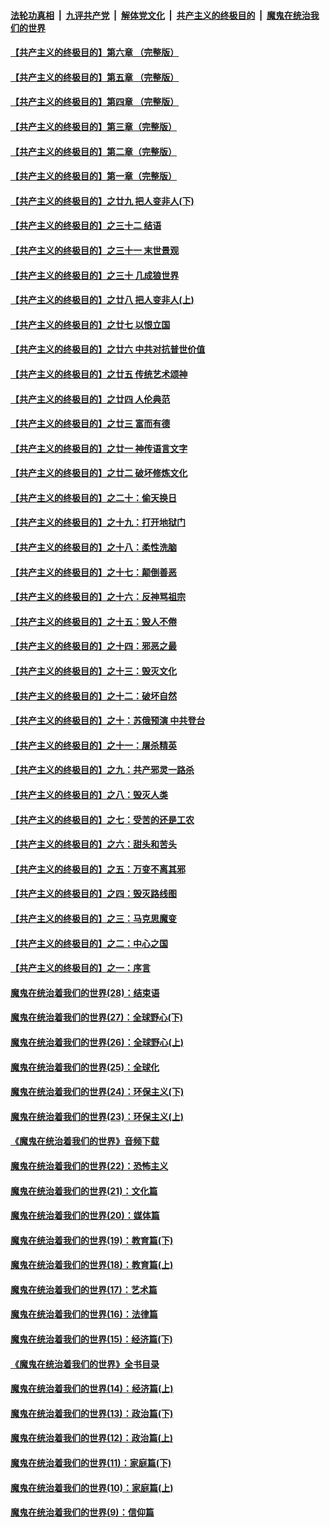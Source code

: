

####  [法轮功真相](../../../../basic/blob/master/README.md?t=05052001) &nbsp;|&nbsp; [九评共产党](../../../../9ping.md/blob/master/README.md?t=05052001) &nbsp;|&nbsp; [解体党文化](../../../../jtdwh.md/blob/master/README.md?t=05052001)  &nbsp;|&nbsp; [共产主义的终极目的](../../../../gczydzjmd.md/blob/master/README.md?t=05052001) &nbsp;|&nbsp; [魔鬼在统治我们的世界](../../../../mgztzwmdsj.md/blob/master/README.md?t=05052001) 

#### [【共产主义的终极目的】第六章 （完整版）](../pages/nsc422/n11428913.md?t=05052001) 

#### [【共产主义的终极目的】第五章 （完整版）](../pages/nsc422/n11428912.md?t=05052001) 

#### [【共产主义的终极目的】第四章 （完整版）](../pages/nsc422/n11428907.md?t=05052001) 

#### [【共产主义的终极目的】第三章（完整版）](../pages/nsc422/n11428848.md?t=05052001) 

#### [【共产主义的终极目的】第二章（完整版）](../pages/nsc422/n11428831.md?t=05052001) 

#### [【共产主义的终极目的】第一章（完整版）](../pages/nsc422/n11417651.md?t=05052001) 

#### [【共产主义的终极目的】之廿九 把人变非人(下)](../pages/nsc422/n11344140.md?t=05052001) 

#### [【共产主义的终极目的】之三十二 结语](../pages/nsc422/n11360535.md?t=05052001) 

#### [【共产主义的终极目的】之三十一 末世景观](../pages/nsc422/n11351129.md?t=05052001) 

#### [【共产主义的终极目的】之三十 几成狼世界](../pages/nsc422/n11348280.md?t=05052001) 

#### [【共产主义的终极目的】之廿八 把人变非人(上)](../pages/nsc422/n11340492.md?t=05052001) 

#### [【共产主义的终极目的】之廿七 以恨立国](../pages/nsc422/n11336944.md?t=05052001) 

#### [【共产主义的终极目的】之廿六 中共对抗普世价值](../pages/nsc422/n11324785.md?t=05052001) 

#### [【共产主义的终极目的】之廿五 传统艺术颂神](../pages/nsc422/n11296396.md?t=05052001) 

#### [【共产主义的终极目的】之廿四 人伦典范](../pages/nsc422/n11296397.md?t=05052001) 

#### [【共产主义的终极目的】之廿三 富而有德](../pages/nsc422/n11283598.md?t=05052001) 

#### [【共产主义的终极目的】之廿一 神传语言文字](../pages/nsc422/n11263265.md?t=05052001) 

#### [【共产主义的终极目的】之廿二 破坏修炼文化](../pages/nsc422/n11245728.md?t=05052001) 

#### [【共产主义的终极目的】之二十：偷天换日](../pages/nsc422/n11238846.md?t=05052001) 

#### [【共产主义的终极目的】之十九：打开地狱门](../pages/nsc422/n11206376.md?t=05052001) 

#### [【共产主义的终极目的】之十八：柔性洗脑](../pages/nsc422/n11199994.md?t=05052001) 

#### [【共产主义的终极目的】之十七：颠倒善恶](../pages/nsc422/n11179782.md?t=05052001) 

#### [【共产主义的终极目的】之十六：反神骂祖宗](../pages/nsc422/n11166798.md?t=05052001) 

#### [【共产主义的终极目的】之十五：毁人不倦](../pages/nsc422/n11166792.md?t=05052001) 

#### [【共产主义的终极目的】之十四：邪恶之最](../pages/nsc422/n11150249.md?t=05052001) 

#### [【共产主义的终极目的】之十三：毁灭文化](../pages/nsc422/n11135227.md?t=05052001) 

#### [【共产主义的终极目的】之十二：破坏自然](../pages/nsc422/n11135214.md?t=05052001) 

#### [【共产主义的终极目的】之十：苏俄预演 中共登台](../pages/nsc422/n11118424.md?t=05052001) 

#### [【共产主义的终极目的】之十一：屠杀精英](../pages/nsc422/n11118442.md?t=05052001) 

#### [【共产主义的终极目的】之九：共产邪灵一路杀](../pages/nsc422/n11114139.md?t=05052001) 

#### [【共产主义的终极目的】之八：毁灭人类](../pages/nsc422/n11108503.md?t=05052001) 

#### [【共产主义的终极目的】之七：受苦的还是工农](../pages/nsc422/n11101809.md?t=05052001) 

#### [【共产主义的终极目的】之六：甜头和苦头](../pages/nsc422/n11096971.md?t=05052001) 

#### [【共产主义的终极目的】之五：万变不离其邪](../pages/nsc422/n11091285.md?t=05052001) 

#### [【共产主义的终极目的】之四：毁灭路线图](../pages/nsc422/n11086284.md?t=05052001) 

#### [【共产主义的终极目的】之三：马克思魔变](../pages/nsc422/n11061941.md?t=05052001) 

#### [【共产主义的终极目的】之二：中心之国](../pages/nsc422/n11047728.md?t=05052001) 

#### [【共产主义的终极目的】之一：序言](../pages/nsc422/n11086077.md?t=05052001) 

#### [魔鬼在统治着我们的世界(28)：结束语](../pages/nsc422/n10936246.md?t=05052001) 

#### [魔鬼在统治着我们的世界(27)：全球野心(下)](../pages/nsc422/n10928319.md?t=05052001) 

#### [魔鬼在统治着我们的世界(26)：全球野心(上)](../pages/nsc422/n10900318.md?t=05052001) 

#### [魔鬼在统治着我们的世界(25)：全球化](../pages/nsc422/n10788205.md?t=05052001) 

#### [魔鬼在统治着我们的世界(24)：环保主义(下)](../pages/nsc422/n10695307.md?t=05052001) 

#### [魔鬼在统治着我们的世界(23)：环保主义(上)](../pages/nsc422/n10688613.md?t=05052001) 

#### [《魔鬼在统治着我们的世界》音频下载](../pages/nsc422/n10635553.md?t=05052001) 

#### [魔鬼在统治着我们的世界(22)：恐怖主义](../pages/nsc422/n10614727.md?t=05052001) 

#### [魔鬼在统治着我们的世界(21)：文化篇](../pages/nsc422/n10597706.md?t=05052001) 

#### [魔鬼在统治着我们的世界(20)：媒体篇](../pages/nsc422/n10586579.md?t=05052001) 

#### [魔鬼在统治着我们的世界(19)：教育篇(下)](../pages/nsc422/n10564808.md?t=05052001) 

#### [魔鬼在统治着我们的世界(18)：教育篇(上)](../pages/nsc422/n10526970.md?t=05052001) 

#### [魔鬼在统治着我们的世界(17)：艺术篇](../pages/nsc422/n10499093.md?t=05052001) 

#### [魔鬼在统治着我们的世界(16)：法律篇](../pages/nsc422/n10485969.md?t=05052001) 

#### [魔鬼在统治着我们的世界(15)：经济篇(下)](../pages/nsc422/n10469975.md?t=05052001) 

#### [《魔鬼在统治着我们的世界》全书目录](../pages/nsc422/n10464261.md?t=05052001) 

#### [魔鬼在统治着我们的世界(14)：经济篇(上)](../pages/nsc422/n10457370.md?t=05052001) 

#### [魔鬼在统治着我们的世界(13)：政治篇(下)](../pages/nsc422/n10448270.md?t=05052001) 

#### [魔鬼在统治着我们的世界(12)：政治篇(上)](../pages/nsc422/n10444576.md?t=05052001) 

#### [魔鬼在统治着我们的世界(11)：家庭篇(下)](../pages/nsc422/n10440961.md?t=05052001) 

#### [魔鬼在统治着我们的世界(10)：家庭篇(上)](../pages/nsc422/n10435448.md?t=05052001) 

#### [魔鬼在统治着我们的世界(9)：信仰篇](../pages/nsc422/n10432159.md?t=05052001) 

